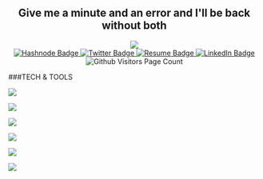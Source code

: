 <h2 align="center"> Give me a minute and an error and I'll be back without both</h2>

<div id="top" align="center">
  <img size="small" src="https://media.giphy.com/media/qgQUggAC3Pfv687qPC/giphy.gif" />
</div>
<div align="center">
  <a href="https://hashnode.com/murathe">
    <img src="https://img.shields.io/badge/Hashnode-success?style=for-the-badge&logo=Hashnode&logoColor=white" alt="Hashnode Badge"/>
  </a>
  <a href="https://twitter.com/murathe_a">
    <img src="https://img.shields.io/badge/Twitter-blueviolet?style=for-the-badge&logo=twitter&logoColor=white" alt="Twitter Badge"/>
  </a>
  <a href="https://twitter.com/murathe_a">
    <img src="https://img.shields.io/badge/Resume-yellowgreen?style=for-the-badge&logo=Resume&logoColor=white" alt="Resume Badge"/>
  </a>
  <a href="https://www.linkedin.com/in/isaac-murathe-3182011a5/">
    <img src="https://img.shields.io/badge/LinkedIn-cyan?style=for-the-badge&logo=linkedin&logoColor=white" alt="LinkedIn Badge"/>
  </a>
</div>
<div id="counter" align="center">
  <img src="https://komarev.com/ghpvc/?username=murathe"/ alt="Github Visitors Page Count">
</div>


###TECH & TOOLS

  
![](https://img.shields.io/badge/Code-Python-informational?style=flat&logo=python&logoColor=white&color=6aa6f8)

![](https://img.shields.io/badge/Code-JavaScript-informational?style=flat&logo=javascript&logoColor=white&color=6aa6f8)

![](https://img.shields.io/badge/Code-React-informational?style=flat&logo=react&logoColor=white&color=6aa6f8)

![](https://img.shields.io/badge/Tools-PostgreSQL-informational?style=flat&logo=postgresql&logoColor=white&color=6aa6f8)

![](https://img.shields.io/badge/OS-Linux-informational?style=flat&logo=linux&logoColor=white&color=6aa6f8)

![](https://img.shields.io/badge/Editor-VS_Code-informational?style=flat&logo=visual-studio-code&logoColor=white&color=6aa6f8)

<!--
**Murathe/murathe** is a ✨ _special_ ✨ repository because its `README.md` (this file) appears on your GitHub profile.

Here are some ideas to get you started:

- 🔭 I’m currently working on ...
- 🌱 I’m currently learning ...
- 👯 I’m looking to collaborate on ...
- 🤔 I’m looking for help with ...
- 💬 Ask me about ...
- 📫 How to reach me: ...
- 😄 Pronouns: ...
- ⚡ Fun fact: ...
-->

